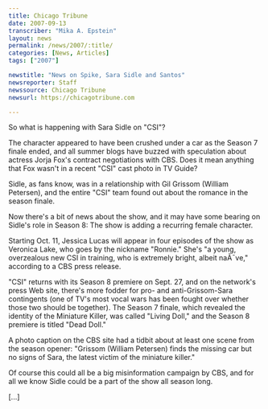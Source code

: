 ```yaml
---
title: Chicago Tribune
date: 2007-09-13
transcriber: "Mika A. Epstein"
layout: news
permalink: /news/2007/:title/
categories: [News, Articles]
tags: ["2007"]

newstitle: "News on Spike, Sara Sidle and Santos"
newsreporter: Staff
newssource: Chicago Tribune
newsurl: https://chicagotribune.com

---
```


So what is happening with Sara Sidle on "CSI"?

The character appeared to have been crushed under a car as the Season 7 finale ended, and all summer blogs have buzzed with speculation about actress Jorja Fox's contract negotiations with CBS. Does it mean anything that Fox wasn't in a recent "CSI" cast photo in TV Guide?

Sidle, as fans know, was in a relationship with Gil Grissom (William Petersen), and the entire "CSI" team found out about the romance in the season finale.

Now there's a bit of news about the show, and it may have some bearing on Sidle's role in Season 8: The show is adding a recurring female character.

Starting Oct. 11, Jessica Lucas will appear in four episodes of the show as Veronica Lake, who goes by the nickname "Ronnie." She's "a young, overzealous new CSI in training, who is extremely bright, albeit naÃ¯ve," according to a CBS press release.

"CSI" returns with its Season 8 premiere on Sept. 27, and on the network's press Web site, there's more fodder for pro- and anti-Grissom-Sara contingents (one of TV's most vocal wars has been fought over whether those two should be together). The Season 7 finale, which revealed the identity of the Miniature Killer, was called "Living Doll," and the Season 8 premiere is titled "Dead Doll."

A photo caption on the CBS site had a tidbit about at least one scene from the season opener: "Grissom (William Petersen) finds the missing car but no signs of Sara, the latest victim of the miniature killer."

Of course this could all be a big misinformation campaign by CBS, and for all we know Sidle could be a part of the show all season long.

[...]
